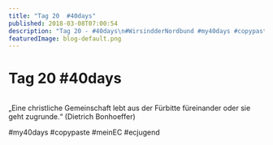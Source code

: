 ```yaml
---
title: "Tag 20  #40days"
published: 2018-03-08T07:00:54
description: "Tag 20 - #40days\n#WirsindderNordbund #my40days #copypaste #meinEC #ecjugend"
featuredImage: blog-default.png
---
```


# Tag 20  #40days

<img loading="lazy" src="old/40DAYS_03-08_WITH-tag-20.jpg" alt>

&#8222;Eine christliche Gemeinschaft lebt aus der Fürbitte füreinander oder sie geht zugrunde.&#8220; (Dietrich Bonhoeffer)

#my40days #copypaste #meinEC #ecjugend